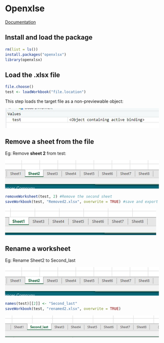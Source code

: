 # Openxlse

[Documentation](https://www.rdocumentation.org/packages/openxlsx/versions/4.2.4/topics/removeWorksheet)

## Install and load the package

```r
rm(list = ls())
install.packages("openxlsx")
library(openxlsx)
```

## Load the .xlsx file

```r
file.choose()
test <- loadWorkbook("file.location")
```

This step loads the target file as a non-previewable object:

![alt text](https://github.com/liuchen37/Pics/blob/main/Test_as_value.jpg?raw=true)

## Remove a sheet from the file

Eg: Remove **sheet 2** from test:

![alt text](https://github.com/liuchen37/Pics/blob/main/Before_removal.jpg?raw=true)

```r
removeWorksheet(test, 2) #Remove the second sheet
saveWorkbook(test, "Removed2.xlsx", overwrite = TRUE) #save and export to a file
```

![alt text](https://github.com/liuchen37/Pics/blob/main/After_removal.jpg?raw=true)

## Rename a worksheet

Eg: Rename Sheet2 to Second_last

![alt text](https://github.com/liuchen37/Pics/blob/main/Before_removal.jpg?raw=true)

```r
names(test)[[2]] <- "Second_last"
saveWorkbook(test, "renamed2.xlsx", overwrite = TRUE)
```

![alt text](https://github.com/liuchen37/Pics/blob/main/Renamed.jpg?raw=true)
